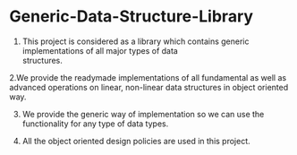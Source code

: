 # Generic-Data-Structure-Library

1. This project is considered as a library which contains generic implementations of all major types of data      
  structures.
  
2.We provide the readymade implementations of all fundamental as well as advanced operations on linear, non-linear     data structures in object oriented way.

3. We provide the generic way of implementation so we can use the functionality for any type of data types.

4. All the object oriented design policies are used in this project.
